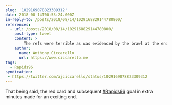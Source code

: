 ```yaml
---
slug: '1029169078823309312'
date: 2018-08-14T00:53:24.000Z
in-reply-to: /posts/2018/08/14/1029168829144780800/
references:
  - url: /posts/2018/08/14/1029168829144780800/
    post-type: tweet
    content: >
        The refs were terrible as was evidenced by the brawl at the end of the game. Slow to call fouls and give cards. Odd fouls at other times. Suspect calls near the #Rapids96 goal that completely changed the outcome of game.
    author:
      name: Anthony Ciccarello
      url: https://www.ciccarello.me
tags:
  - Rapids96
syndication:
 - https://twitter.com/ajciccarello/status/1029169078823309312
---
```


That being said, the red card and subsequent [#Rapids96](/posts/tags/Rapids96) goal in extra minutes made for an exciting end.
